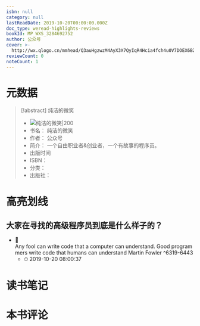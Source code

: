 ```yaml
---
isbn: null
category: null
lastReadDate: 2019-10-20T00:00:00.000Z
doc_type: weread-highlights-reviews
bookId: MP_WXS_3284692752
author: 公众号
cover: >-
  http://wx.qlogo.cn/mmhead/Q3auHgzwzM4AyX3X7QyIqR4Hcia4fch4u0V7DOEX6BZVib1JEg6o0Mpg/0
reviewCount: 0
noteCount: 1
---
```

# 元数据
> [!abstract] 纯洁的微笑
> - ![ 纯洁的微笑|200](http://wx.qlogo.cn/mmhead/Q3auHgzwzM4AyX3X7QyIqR4Hcia4fch4u0V7DOEX6BZVib1JEg6o0Mpg/0)
> - 书名： 纯洁的微笑
> - 作者： 公众号
> - 简介： 一个自由职业者&创业者，一个有故事的程序员。
> - 出版时间 
> - ISBN： 
> - 分类： 
> - 出版社： 

# 高亮划线

## 大家在寻找的高级程序员到底是什么样子的？


- 📌 Any fool can write code that a computer can understand. Good programmers write code that humans can understand
Martin Fowler ^6319-6443
    - ⏱ 2019-10-20 08:00:37 
# 读书笔记

# 本书评论
